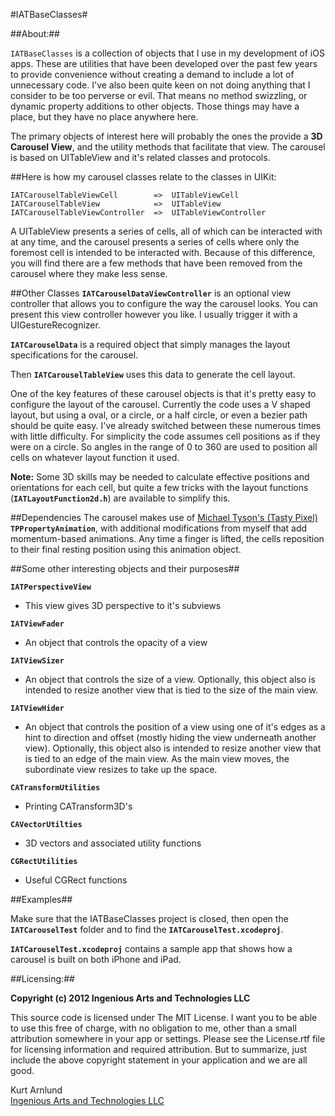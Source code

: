 #IATBaseClasses#

##About:##

`IATBaseClasses` is a collection of objects that I use in my development of iOS apps.  These are utilities that have been developed over the past few years to provide convenience without creating a demand to include a lot of unnecessary code.  I've also been quite keen on not doing anything that I consider to be too perverse or evil.  That means no method swizzling, or dynamic property additions to other objects.  Those things may have a place, but they have no place anywhere here.

The primary objects of interest here will probably the ones the provide a **3D Carousel View**, and the utility methods that facilitate that view. The carousel is based on UITableView and it's related classes and protocols.

##Here is how my carousel classes relate to the classes in UIKit:

    IATCarouselTableViewCell        =>  UITableViewCell
    IATCarouselTableView            =>  UITableView
    IATCarouselTableViewController  =>  UITableViewController

A UITableView presents a series of cells, all of which can be interacted with at any time, and the carousel presents a series of cells where only the foremost cell is intended to be interacted with. Because of this difference, you will find there are a few methods that have been removed from the carousel where they make less sense.

##Other Classes
**`IATCarouselDataViewController`** is an optional view controller that allows you to configure the way the carousel looks.  You can present this view controller however you like.  I usually trigger it with a UIGestureRecognizer.

**`IATCarouselData`** is a required object that simply manages the layout specifications for the carousel.  

Then **`IATCarouselTableView`** uses this data to generate the cell layout.

One of the key features of these carousel objects is that it's pretty easy to configure the layout of the carousel. Currently the code uses a V shaped layout, but using a oval, or a circle, or a half circle, or even a bezier path should be quite easy. I've already switched between these numerous times with little difficulty. For simplicity the code assumes cell positions as if they were on a circle. So angles in the range of 0 to 360 are used to position all cells on whatever layout function it used.

**Note:** Some 3D skills may be needed to calculate effective positions and orientations for each cell, but quite a few tricks with the layout functions (**`IATLayoutFunction2d.h`**) are available to simplify this.

##Dependencies
The carousel makes use of [Michael Tyson's (Tasty Pixel)](http://atastypixel.com/blog/ "Tasty Pixel") **`TPPropertyAnimation`**, with additional modifications from myself that add momentum-based animations. Any time a finger is lifted, the cells reposition to their final resting position using this animation object.

##Some other interesting objects and their purposes##

**`IATPerspectiveView`** 
*  This view gives 3D perspective to it's subviews

**`IATViewFader`**
*  An object that controls the opacity of a view

**`IATViewSizer`**
*  An object that controls the size of a view.  Optionally, this object also is intended to resize another view that is tied to the size of the main view.

**`IATViewHider`**
*  An object that controls the position of a view using one of it's edges as a hint to direction and offset (mostly hiding the view underneath another view).  Optionally, this object also is intended to resize another view that is tied to an edge of the main view.  As the main view moves, the subordinate view resizes to take up the space.

**`CATransformUtilities`**
*  Printing CATransform3D's

**`CAVectorUtilties`**
*  3D vectors and associated utility functions

**`CGRectUtilities`**
*  Useful CGRect functions

##Examples##

Make sure that the IATBaseClasses project is closed, then open the **`IATCarouselTest`** folder and to find the **`IATCarouselTest.xcodeproj`**.

**`IATCarouselTest.xcodeproj`** contains a sample app that shows how a carousel is built on both iPhone and iPad.

##Licensing:##

**Copyright (c) 2012 Ingenious Arts and Technologies LLC**

This source code is licensed under The MIT License.  I want you to be able to use this free of charge, with no obligation to me, other than a small attribution somewhere in your app or settings.  Please see the License.rtf file for licensing information and required attribution.  But to summarize, just include the above copyright statement in your application and we are all good.

Kurt Arnlund  
[Ingenious Arts and Technologies LLC](http://www.iatapps.com>)
